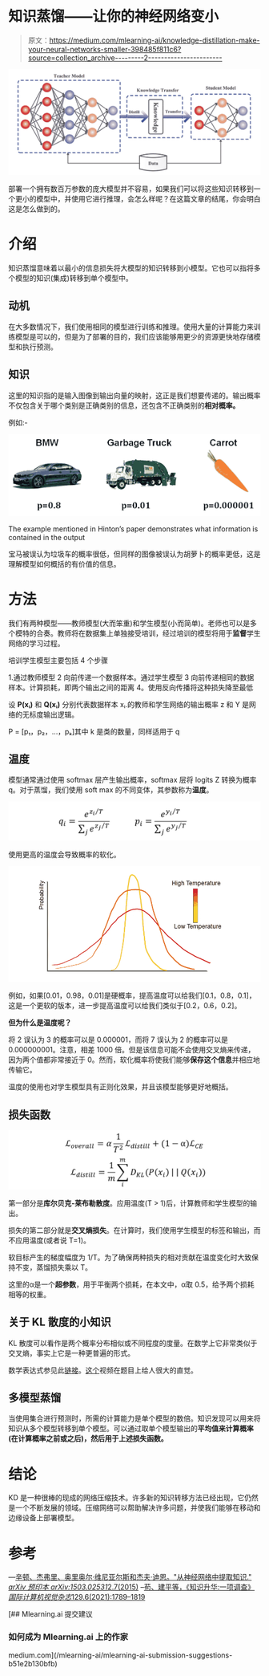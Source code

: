 # 知识蒸馏——让你的神经网络变小

> 原文：<https://medium.com/mlearning-ai/knowledge-distillation-make-your-neural-networks-smaller-398485f811c6?source=collection_archive---------2----------------------->

![](img/4e8c9656d0e5916936ebdc09b3921807.png)

部署一个拥有数百万参数的庞大模型并不容易，如果我们可以将这些知识转移到一个更小的模型中，并使用它进行推理，会怎么样呢？在这篇文章的结尾，你会明白这是怎么做到的。

# 介绍

知识蒸馏意味着以最小的信息损失将大模型的知识转移到小模型。它也可以指将多个模型的知识(集成)转移到单个模型中。

## 动机

在大多数情况下，我们使用相同的模型进行训练和推理。使用大量的计算能力来训练模型是可以的，但是为了部署的目的，我们应该能够用更少的资源更快地存储模型和执行预测。

## 知识

这里的知识指的是输入图像到输出向量的映射，这正是我们想要传递的。输出概率不仅包含关于哪个类别是正确类别的信息，还包含不正确类别的**相对概率。**

例如:-

![](img/81562ecdd2a3c229535dafd34c18c48d.png)

The example mentioned in Hinton’s paper demonstrates what information is contained in the output

宝马被误认为垃圾车的概率很低，但同样的图像被误认为胡萝卜的概率更低，这是理解模型如何概括的有价值的信息。

# 方法

我们有两种模型——教师模型(大而笨重)和学生模型(小而简单)。老师也可以是多个模特的合奏。教师将在数据集上单独接受培训，经过培训的模型将用于**监督**学生网络的学习过程。

培训学生模型主要包括 4 个步骤

1.通过教师模型
2 向前传递一个数据样本。通过学生模型
3 向前传递相同的数据样本。计算损耗，即两个输出之间的距离
4。使用反向传播将这种损失降至最低

设 **P(xᵢ)** 和 **Q(xᵢ)** 分别代表数据样本 xᵢ.的教师和学生网络的输出概率 z 和 Y 是网络的无标度输出逻辑。

P = [p₁，p₂，…，pₖ]其中 k 是类的数量，同样适用于 q

## 温度

模型通常通过使用 softmax 层产生输出概率，softmax 层将 logits Z 转换为概率 q。对于蒸馏，我们使用 soft max 的不同变体，其参数称为**温度**。

![](img/0c84b3541ac46a855951f68f44c24f96.png)

使用更高的温度会导致概率的软化。

![](img/1ba55472ae69944c3e25363e38f83542.png)

例如，如果[0.01，0.98，0.01]是硬概率，提高温度可以给我们[0.1，0.8，0.1]，这是一个更软的版本，进一步提高温度可以给我们类似于[0.2，0.6，0.2]。

**但为什么是温度呢？**

将 2 误认为 3 的概率可以是 0.000001，而将 7 误认为 2 的概率可以是 0.000000001。注意，相差 1000 倍。但是该信息可能不会使用交叉熵来传递，因为两个值都非常接近于 0。然而，软化概率将使我们能够**保存这个信息**并相应地传输它。

温度的使用也对学生模型具有正则化效果，并且该模型能够更好地概括。

## 损失函数

![](img/20ba611851ba3b655f6724d688ba29f0.png)

第一部分是**库尔贝克-莱布勒散度**。应用温度(T > 1)后，计算教师和学生模型的输出。

损失的第二部分就是**交叉熵损失**。在计算时，我们使用学生模型的标签和输出，而不应用温度(或者说 T=1)。

软目标产生的梯度幅度为 1/T。为了确保两种损失的相对贡献在温度变化时大致保持不变，蒸馏损失乘以 T。

这里的α是一个**超参数**，用于平衡两个损耗，在本文中，α取 0.5，给予两个损耗相等的权重。

## 关于 KL 散度的小知识

KL 散度可以看作是两个概率分布相似或不同程度的度量。在数学上它非常类似于交叉熵，事实上它是一种更普遍的形式。

数学表达式参见此[链接](https://en.wikipedia.org/wiki/Kullback%E2%80%93Leibler_divergence)。[这个](https://www.youtube.com/watch?v=SxGYPqCgJWM)视频在题目上给人很大的直觉。

## 多模型蒸馏

当使用集合进行预测时，所需的计算能力是单个模型的数倍。知识发现可以用来将知识从多个模型转移到单个模型。可以通过取单个模型输出的**平均值来计算概率(在计算概率之前或之后)，然后用于上述损失函数。**

# 结论

KD 是一种很棒的现成的网络压缩技术。许多新的知识转移方法已经出现，它仍然是一个不断发展的领域。压缩网络可以帮助解决许多问题，并使我们能够在移动和边缘设备上部署模型。

# 参考

—[辛顿、杰弗里、奥里奥尔·维尼亚尔斯和杰夫·迪恩。"从神经网络中提取知识." *arXiv 预印本 arXiv:1503.02531*2.7(2015)](https://arxiv.org/pdf/1503.02531.pdf)
–[苟、建平等，《知识升华:一项调查》*国际计算机视觉杂志*129.6(2021):1789–1819](https://arxiv.org/pdf/2006.05525.pdf)

[](/mlearning-ai/mlearning-ai-submission-suggestions-b51e2b130bfb) [## Mlearning.ai 提交建议

### 如何成为 Mlearning.ai 上的作家

medium.com](/mlearning-ai/mlearning-ai-submission-suggestions-b51e2b130bfb)